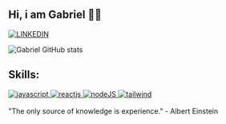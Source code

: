 ## Hi, i am Gabriel 👨‍💻

[![LINKEDIN](https://img.shields.io/badge/LinkedIn-0077B5?style=for-the-badge&logo=linkedin&logoColor=white)](https://www.linkedin.com/in/gabriel-felix-73529625b/)

![Gabriel GitHub stats](https://github-readme-stats.vercel.app/api?username=gabrielfelxx&show_icons=true&theme=radical)

## Skills:

<div style="display: inline_block">
    <a align="center" href="https://developer.mozilla.org/pt-BR/docs/Web/JavaScript">
    <img alt="javascript" src="https://img.shields.io/badge/JavaScript-323330?style=for-the-badge&logo=javascript&logoColor=F7DF1E"/>
    </a>
    <a align="center" href="https://react.dev/learn">
    <img alt="reactjs" src="https://img.shields.io/badge/React-20232A?style=for-the-badge&logo=react&logoColor=61DAFB"/>
    </a>
    <a align="center" href="https://nodejs.org/en/docs">
    <img alt="nodeJS" src="https://img.shields.io/badge/Node.js-43853D?style=for-the-badge&logo=node.js&logoColor=white"/>
    </a>
    <a align="center" href="https://tailwindcss.com/docs/installation">
    <img alt="tailwind" src="https://img.shields.io/badge/Tailwind_CSS-38B2AC?style=for-the-badge&logo=tailwind-css&logoColor=white"/>
    </a>
</div> 

</br>
"The only source of knowledge is experience." - Albert Einstein

